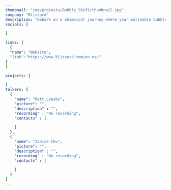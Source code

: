 ```yaml
---
thumbnail: "img/projects/Bubble_Shift/thumbnail.jpg"
company: "Blizzard"
description: "Embark on a whimsical journey where your malleable bubble gum avatar masters the art of transformation, morphing into various forms to navigate a world where the environment itself guides your path. Discover the enchanting mechanics of shape-shifting as you adapt to the ever-changing landscapes, turning each twist and turn into an adventure that tests the limits of your bubble-gummed ingenuity."
socials: [

]

links: [
  {
  "name": "Website",
  "link":"https://www.blizzard.com/en-us/"
}
]

projects: [

]
talkers: [
  {
    "name": "Matt Loesby",
    "picture": "",
    "description" : "",
    "recording" : "No recording",
    "contacts" : [

    ]
  },
  {
    "name": "Janice Chu",
    "picture": "",
    "description" : "",
    "recording" : "No recording",
    "contacts" : [

    ]
  }
]
---
```


